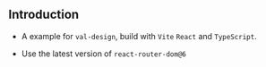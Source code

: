 ## Introduction

- A example for `val-design`, build with `Vite` `React` and `TypeScript`.

- Use the latest version of `react-router-dom@6`

